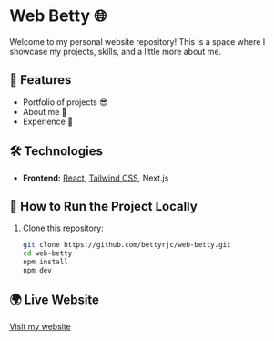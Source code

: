 # Web Betty 🌐

Welcome to my personal website repository! This is a space where I showcase my projects, skills, and a little more about me.

## 🌟 Features

- Portfolio of projects 😎
- About me 👀
- Experience 🤩

## 🛠 Technologies

- **Frontend:** [React](https://reactjs.org/), [Tailwind CSS](https://tailwindcss.com/), Next.js

## 🚀 How to Run the Project Locally

1. Clone this repository:
   ```bash
   git clone https://github.com/bettyrjc/web-betty.git
   cd web-betty
   npm install
   npm dev
   ```

## 🌍 Live Website

[Visit my website](https://betjimenez.com/)

